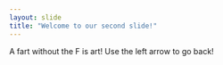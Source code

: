 ```yaml
---
layout: slide
title: "Welcome to our second slide!"
---
```

A fart without the F is art!
Use the left arrow to go back!
